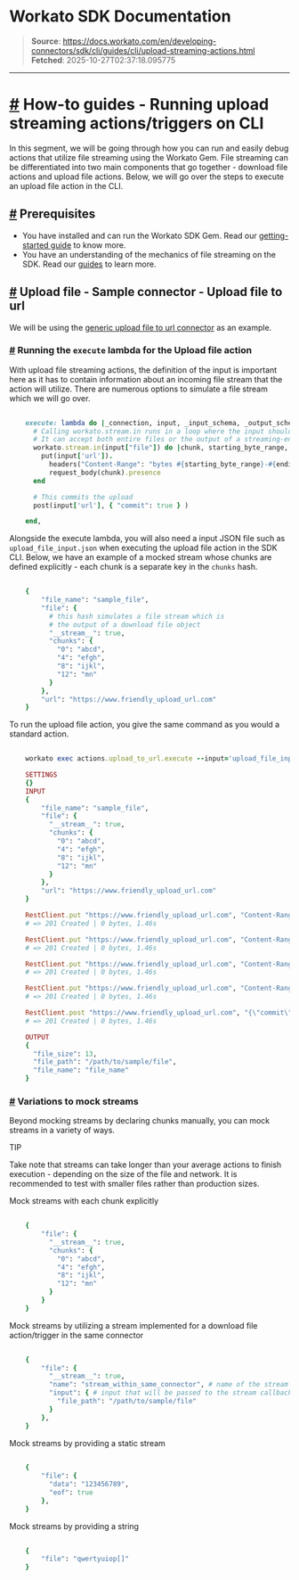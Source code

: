 # Workato SDK Documentation

> **Source**: https://docs.workato.com/en/developing-connectors/sdk/cli/guides/cli/upload-streaming-actions.html
> **Fetched**: 2025-10-27T02:37:18.095775

---

# [#](<#how-to-guides-running-upload-streaming-actions-triggers-on-cli>) How-to guides - Running upload streaming actions/triggers on CLI

In this segment, we will be going through how you can run and easily debug actions that utilize file streaming using the Workato Gem. File streaming can be differentiated into two main components that go together - download file actions and upload file actions. Below, we will go over the steps to execute an upload file action in the CLI.

## [#](<#prerequisites>) Prerequisites

  * You have installed and can run the Workato SDK Gem. Read our [getting-started guide](</developing-connectors/sdk/cli/guides/getting-started.html>) to know more.
  * You have an understanding of the mechanics of file streaming on the SDK. Read our [guides](</developing-connectors/sdk/guides/building-actions/streaming.html>) to learn more.

## [#](<#upload-file-sample-connector-upload-file-to-url>) Upload file - Sample connector - Upload file to url

We will be using the [generic upload file to url connector](</developing-connectors/sdk/guides/building-actions/streaming/upload-stream-content-range.html>) as an example.

### [#](<#running-the-execute-lambda-for-the-upload-file-action>) Running the `execute` lambda for the Upload file action

With upload file streaming actions, the definition of the input is important here as it has to contain information about an incoming file stream that the action will utilize. There are numerous options to simulate a file stream which we will go over.
```ruby
 
    execute: lambda do |_connection, input, _input_schema, _output_schema, closure|
      # Calling workato.stream.in runs in a loop where the input should be file. 
      # It can accept both entire files or the output of a streaming-enabled download file action
      workato.stream.in(input["file"]) do |chunk, starting_byte_range, ending_byte_range, eof, next_starting_byte_range| 
        put(input['url']).
          headers("Content-Range": "bytes #{starting_byte_range}-#{ending_byte_range}/*").
          request_body(chunk).presence
      end

      # This commits the upload
      post(input['url'], { "commit": true } )

    end,


```

Alongside the execute lambda, you will also need a input JSON file such as `upload_file_input.json` when executing the upload file action in the SDK CLI. Below, we have an example of a mocked stream whose chunks are defined explicitly - each chunk is a separate key in the `chunks` hash.
```ruby
 
    {
        "file_name": "sample_file",
        "file": {
          # this hash simulates a file stream which is 
          # the output of a download file object
          "__stream__": true,
          "chunks": {
            "0": "abcd",
            "4": "efgh",
            "8": "ijkl",
            "12": "mn"
          }
        },
        "url": "https://www.friendly_upload_url.com"
    }


```

To run the upload file action, you give the same command as you would a standard action.
```ruby
 
    workato exec actions.upload_to_url.execute --input='upload_file_input.json' --verbose

    SETTINGS
    {}
    INPUT
    {
        "file_name": "sample_file",
        "file": {
          "__stream__": true,
          "chunks": {
            "0": "abcd",
            "4": "efgh",
            "8": "ijkl",
            "12": "mn"
          }
        },
        "url": "https://www.friendly_upload_url.com"
    }

    RestClient.put "https://www.friendly_upload_url.com", "Content-Range"=>"bytes=0-3", "User-Agent"=>"rest-client/2.0.2 (darwin19.6.0 x86_64) ruby/2.4.10p364"
    # => 201 Created | 0 bytes, 1.46s    

    RestClient.put "https://www.friendly_upload_url.com", "Content-Range"=>"bytes=4-7", "User-Agent"=>"rest-client/2.0.2 (darwin19.6.0 x86_64) ruby/2.4.10p364"
    # => 201 Created | 0 bytes, 1.46s 

    RestClient.put "https://www.friendly_upload_url.com", "Content-Range"=>"bytes=8-11", "User-Agent"=>"rest-client/2.0.2 (darwin19.6.0 x86_64) ruby/2.4.10p364"
    # => 201 Created | 0 bytes, 1.46s 

    RestClient.put "https://www.friendly_upload_url.com", "Content-Range"=>"bytes=11-13", "User-Agent"=>"rest-client/2.0.2 (darwin19.6.0 x86_64) ruby/2.4.10p364"
    # => 201 Created | 0 bytes, 1.46s 

    RestClient.post "https://www.friendly_upload_url.com", "{\"commit\":true}", "Accept"=>"application/json", "Accept-Encoding"=>"gzip, deflate", "Content-Length"=>"88", "Content-Type"=>"application/json", "User-Agent"=>"rest-client/2.0.2 (darwin19.6.0 x86_64) ruby/2.4.10p364"
    # => 201 Created | 0 bytes, 1.46s   

    OUTPUT
    {
      "file_size": 13,
      "file_path": "/path/to/sample/file",
      "file_name": "file_name"
    }


```

### [#](<#variations-to-mock-streams>) Variations to mock streams

Beyond mocking streams by declaring chunks manually, you can mock streams in a variety of ways.

TIP

Take note that streams can take longer than your average actions to finish execution - depending on the size of the file and network. It is recommended to test with smaller files rather than production sizes.

Mock streams with each chunk explicitly
```ruby
 
    {
        "file": {
          "__stream__": true,
          "chunks": {
            "0": "abcd",
            "4": "efgh",
            "8": "ijkl",
            "12": "mn"
          }
        }
    }


```

Mock streams by utilizing a stream implemented for a download file action/trigger in the same connector
```ruby
 
    {
        "file": {
          "__stream__": true,
          "name": "stream_within_same_connector", # name of the stream in the connector
          "input": { # input that will be passed to the stream callback
            "file_path": "/path/to/sample/file"
          }
        },
    }


```

Mock streams by providing a static stream
```ruby
 
    {
        "file": {
          "data": "123456789",
          "eof": true
        },
    }


```

Mock streams by providing a string
```ruby
 
    {
        "file": "qwertyuiop[]"
    }


```
